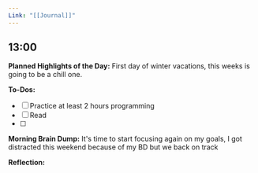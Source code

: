 ```yaml
---
Link: "[[Journal]]"
---
```


## 13:00

**Planned Highlights of the Day:**
First day of winter vacations, this weeks is going to be a chill one.

**To-Dos:**
- [ ] Practice at least 2 hours programming
- [ ] Read
- [ ] 

**Morning Brain Dump:**
It's time to start focusing again on my goals, I got distracted this weekend because of my BD but we back on track

**Reflection:**
